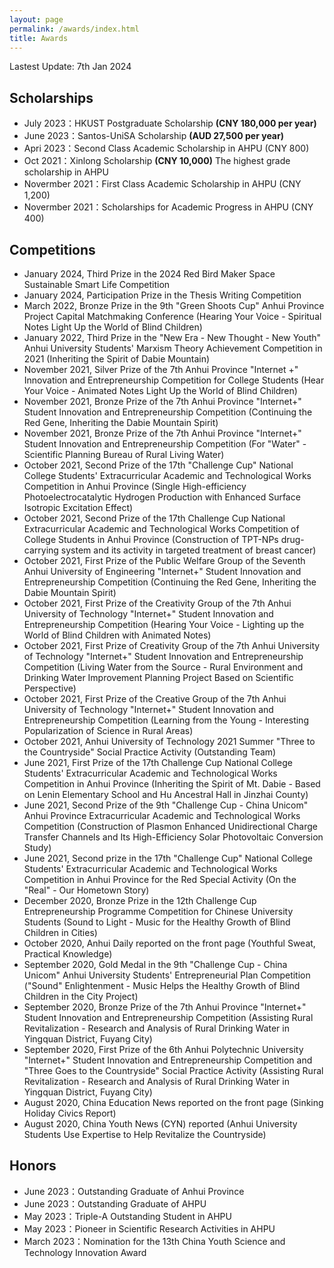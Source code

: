 ```yaml
---
layout: page
permalink: /awards/index.html
title: Awards
---
```


Lastest Update: 7th Jan 2024

## Scholarships

- July 2023：HKUST Postgraduate Scholarship **(CNY 180,000  per year)**
- June 2023：Santos-UniSA Scholarship **(AUD 27,500 per year)**
- Apri 2023：Second Class Academic Scholarship in AHPU (CNY 800)
- Oct 2021：Xinlong Scholarship **(CNY 10,000)** The highest grade scholarship in AHPU
- Novermber 2021：First Class Academic Scholarship in AHPU (CNY 1,200)
- Novermber 2021：Scholarships for Academic Progress in AHPU (CNY 400)


## Competitions

- January 2024, Third Prize in the 2024 Red Bird Maker Space Sustainable Smart Life Competition
- January 2024, Participation Prize in the Thesis Writing Competition
- March 2022, Bronze Prize in the 9th "Green Shoots Cup" Anhui Province Project Capital Matchmaking Conference (Hearing Your Voice - Spiritual Notes Light Up the World of Blind Children)
- January 2022, Third Prize in the "New Era - New Thought - New Youth" Anhui University Students' Marxism Theory Achievement Competition in 2021 (Inheriting the Spirit of Dabie Mountain)
- November 2021, Silver Prize of the 7th Anhui Province "Internet +" Innovation and Entrepreneurship Competition for College Students (Hear Your Voice - Animated Notes Light Up the World of Blind Children)
- November 2021, Bronze Prize of the 7th Anhui Province "Internet+" Student Innovation and Entrepreneurship Competition (Continuing the Red Gene, Inheriting the Dabie Mountain Spirit)
- November 2021, Bronze Prize of the 7th Anhui Province "Internet+" Student Innovation and Entrepreneurship Competition (For "Water" - Scientific Planning Bureau of Rural Living Water)
- October 2021, Second Prize of the 17th "Challenge Cup" National College Students' Extracurricular Academic and Technological Works Competition in Anhui Province (Single High-efficiency Photoelectrocatalytic Hydrogen Production with Enhanced Surface Isotropic Excitation Effect)
- October 2021, Second Prize of the 17th Challenge Cup National Extracurricular Academic and Technological Works Competition of College Students in Anhui Province (Construction of TPT-NPs drug-carrying system and its activity in targeted treatment of breast cancer)
- October 2021, First Prize of the Public Welfare Group of the Seventh Anhui University of Engineering "Internet+" Student Innovation and Entrepreneurship Competition (Continuing the Red Gene, Inheriting the Dabie Mountain Spirit)
- October 2021, First Prize of the Creativity Group of the 7th Anhui University of Technology "Internet+" Student Innovation and Entrepreneurship Competition (Hearing Your Voice - Lighting up the World of Blind Children with Animated Notes)
- October 2021, First Prize of Creativity Group of the 7th Anhui University of Technology "Internet+" Student Innovation and Entrepreneurship Competition (Living Water from the Source - Rural Environment and Drinking Water Improvement Planning Project Based on Scientific Perspective)
- October 2021, First Prize of the Creative Group of the 7th Anhui University of Technology "Internet+" Student Innovation and Entrepreneurship Competition (Learning from the Young - Interesting Popularization of Science in Rural Areas)
- October 2021, Anhui University of Technology 2021 Summer "Three to the Countryside" Social Practice Activity (Outstanding Team)
- June 2021, First Prize of the 17th Challenge Cup National College Students' Extracurricular Academic and Technological Works Competition in Anhui Province (Inheriting the Spirit of Mt. Dabie - Based on Lenin Elementary School and Hu Ancestral Hall in Jinzhai County)
- June 2021, Second Prize of the 9th "Challenge Cup - China Unicom" Anhui Province Extracurricular Academic and Technological Works Competition (Construction of Plasmon Enhanced Unidirectional Charge Transfer Channels and Its High-Efficiency Solar Photovoltaic Conversion Study)
- June 2021, Second prize in the 17th "Challenge Cup" National College Students' Extracurricular Academic and Technological Works Competition in Anhui Province for the Red Special Activity (On the "Real" - Our Hometown Story)
- December 2020, Bronze Prize in the 12th Challenge Cup Entrepreneurship Programme Competition for Chinese University Students (Sound to Light - Music for the Healthy Growth of Blind Children in Cities)
- October 2020, Anhui Daily reported on the front page (Youthful Sweat, Practical Knowledge)
- September 2020, Gold Medal in the 9th "Challenge Cup - China Unicom" Anhui University Students' Entrepreneurial Plan Competition ("Sound" Enlightenment - Music Helps the Healthy Growth of Blind Children in the City Project)
- September 2020, Bronze Prize of the 7th Anhui Province "Internet+" Student Innovation and Entrepreneurship Competition (Assisting Rural Revitalization - Research and Analysis of Rural Drinking Water in Yingquan District, Fuyang City)
- September 2020, First Prize of the 6th Anhui Polytechnic University "Internet+" Student Innovation and Entrepreneurship Competition and "Three Goes to the Countryside" Social Practice Activity (Assisting Rural Revitalization - Research and Analysis of Rural Drinking Water in Yingquan District, Fuyang City)
- August 2020, China Education News reported on the front page (Sinking Holiday Civics Report)
- August 2020, China Youth News (CYN) reported (Anhui University Students Use Expertise to Help Revitalize the Countryside)

## Honors

- June 2023：Outstanding Graduate of Anhui Province
- June 2023：Outstanding Graduate of AHPU
- May 2023：Triple-A Outstanding Student in AHPU
- May 2023：Pioneer in Scientific Research Activities in AHPU
- March 2023：Nomination for the 13th China Youth Science and Technology Innovation Award


